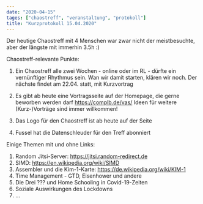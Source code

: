 ```yaml
---
date: "2020-04-15"
tages: ["chaostreff", "veranstaltung", "protokoll"]
title: "Kurzprotokoll 15.04.2020"
---
```


Der heutige Chaostreff mit 4 Menschen war zwar nicht der meistbesuchte, aber der längste mit immerhin 3.5h :)


Chaostreff-relevante Punkte:

1. Ein Chaostreff alle zwei Wochen - online oder im RL - dürfte ein vernünftiger Rhythmus sein. Wan wir damit starten,
   klären wir noch. Der nächste findet am 22.04. statt, mit Kurzvortrag
   
2. Es gibt ab heute eine Vortragsseite auf der Homepage, die gerne beworben werden darf https://complb.de/vas/ Ideen
   für weitere (Kurz-)Vorträge sind immer willkommen!

3. Das Logo für den Chaostreff ist ab heute auf der Seite

4. Fussel hat die Datenschleuder für den Treff abonniert

Einige Themen mit und ohne Links:

1. Random Jitsi-Server: https://jitsi.random-redirect.de
2. SIMD: https://en.wikipedia.org/wiki/SIMD
3. Assembler und die Kim-1-Karte: https://de.wikipedia.org/wiki/KIM-1
4. Time Management - GTD, Eisenhower und andere
5. Die Drei ??? und Home Schooling in Covid-19-Zeiten
6. Soziale Auswirkungen des Lockdowns
7. ...
